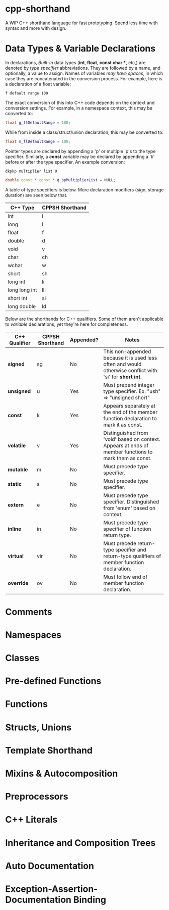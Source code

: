 # cpp-shorthand
A WIP C++ shorthand language for fast prototyping. Spend less time with syntax and more with design.

# Data Types & Variable Declarations
In declarations, _Built-in_ data types (**int**, **float**, **const char \***, etc,) are denoted by _type specifier_ abbreviations. They are followed by a name, and optionally, a value to assign. Names of variables _may have spaces_, in which case they are concatenated in the conversion process. For example, here is a declaration of a float variable:
```
f default range 100
```
The exact conversion of this into C++ code depends on the context and conversion settings. For example, in a namespace context, this may be converted to:
```cpp
float g_flDefaultRange = 100;
```
While from inside a class/struct/union declaration, this may be converted to:
```cpp
float m_flDefaultRange = 100;
```
Pointer types are declared by appending a 'p' or multiple 'p's to the type specifier. Similarly, a **const** variable may be declared by appending a 'k' before or after the type specifier. An example conversion:
```
dkpkp multiplier list 0
```
```cpp
double const * const * g_ppMultiplierList = NULL;
```
A table of type specifiers is below. More declaration modifiers (sign, storage duration) are seen below that.

| C++ Type | CPPSH Shorthand |
| -------- | --------------- |
| int | i |
| long | l |
| float | f |
| double | d |
| void | v |
| char | ch |
| wchar | w |
| short | sh |
| long int | li |
| long long int | lli |
| short int | si |
| long double | ld |

Below are the shorthands for C++ qualifiers. Some of them aren't applicable to _variable_ declarations, yet they're here for completeness.

| C++ Qualifier | CPPSH Shorthand | Appended? | Notes |
|---------------|-----------------|-----------|-------|
| **signed** | sg              | No        | This non-appended because it is used less often and would otherwise conflict with 'si' for **short int**. |
| **unsigned** | u | Yes | Must prepend integer type specifier. Ex. "ush" => "unsigned short" |
| **const** | k               | Yes       | Appears separately at the end of the member function declaration to mark it as const.|
| **volatile**      | v               | Yes       | Distinguished from 'void' based on context. Appears at ends of member functions to mark them as const. |
| **mutable**       | m               | No        | Must precede type specifier.     |
| **static**        | s               | No        | Must precede type specifier.      |
| **extern**        | e               | No        | Must precede type specifier. Distinguished from 'enum' based on context. |
| **inline**        | in              | No        | Must precede type specifier of function return type. |
| **virtual**       | vir             | No        | Must precede return-type specifier and return-type qualifiers of member function declaration. |
| **override**      | ov              | No        | Must follow end of member function declaration. |

# Comments

# Namespaces

# Classes

# Pre-defined Functions

# Functions

# Structs, Unions

# Template Shorthand

# Mixins & Autocomposition

# Preprocessors

# C++ Literals

# Inheritance and Composition Trees

# Auto Documentation

# Exception-Assertion-Documentation Binding
